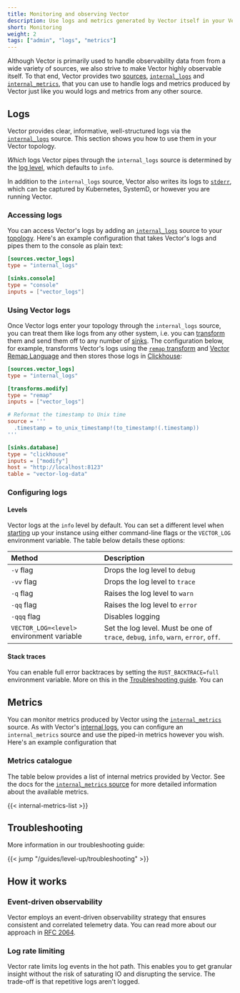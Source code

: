 ```yaml
---
title: Monitoring and observing Vector
description: Use logs and metrics generated by Vector itself in your Vector topology
short: Monitoring
weight: 2
tags: ["admin", "logs", "metrics"]
---
```


Although Vector is primarily used to handle observability data from from a wide variety of sources, we also strive to
make Vector highly observable itself. To that end, Vector provides two [sources], [`internal_logs`][internal_logs] and
[`internal_metrics`][internal_metrics], that you can use to handle logs and metrics produced by Vector just like you
would logs and metrics from any other source.

## Logs

Vector provides clear, informative, well-structured logs via the [`internal_logs`][internal_logs] source. This section
shows you how to use them in your Vector topology.

*Which* logs Vector pipes through the `internal_logs` source is determined by the [log level](#levels), which defaults
to `info`.

In addition to the `internal_logs` source, Vector also writes its logs to [`stderr`][stderr], which can be captured by
Kubernetes, SystemD, or however you are running Vector.

### Accessing logs

You can access Vector's logs by adding an [`internal_logs`][internal_logs] source to your [topology]. Here's an example
configuration that takes Vector's logs and pipes them to the console as plain text:

```toml
[sources.vector_logs]
type = "internal_logs"

[sinks.console]
type = "console"
inputs = ["vector_logs"]
```

### Using Vector logs

Once Vector logs enter your topology through the `internal_logs` source, you can treat them like logs from any other
system, i.e. you can [transform] them and send them off to any number of [sinks]. The configuration below, for example,
transforms Vector's logs using the [`remap` transform][remap] and [Vector Remap Language][VRL] and then stores those
logs in [Clickhouse]:

```toml
[sources.vector_logs]
type = "internal_logs"

[transforms.modify]
type = "remap"
inputs = ["vector_logs"]

# Reformat the timestamp to Unix time
source = '''
  .timestamp = to_unix_timestamp!(to_timestamp!(.timestamp))
'''

[sinks.database]
type = "clickhouse"
inputs = ["modify"]
host = "http://localhost:8123"
table = "vector-log-data"
```

### Configuring logs

#### Levels

Vector logs at the `info` level by default. You can set a different level when [starting] up your instance using either
command-line flags or the `VECTOR_LOG` environment variable. The table below details these options:

Method | Description
:------|:-----------
`-v` flag | Drops the log level to `debug`
`-vv` flag | Drops the log level to `trace`
`-q` flag | Raises the log level to `warn`
`-qq` flag | Raises the log level to `error`
`-qqq` flag | Disables logging
`VECTOR_LOG=<level>` environment variable | Set the log level. Must be one of `trace`, `debug`, `info`, `warn`, `error`, `off`.

#### Stack traces

You can enable full error backtraces by setting the `RUST_BACKTRACE=full` environment variable. More on this in the
[Troubleshooting guide][troubleshooting]. You can

## Metrics

You can monitor metrics produced by Vector using the [`internal_metrics`][internal_metrics] source. As with Vector's
[internal logs](#using-vector-logs), you can configure an `internal_metrics` source and use the piped-in metrics
however you wish. Here's an example configuration that

### Metrics catalogue

The table below provides a list of internal metrics provided by Vector. See the docs for the [`internal_metrics`
source][output] for more detailed information about the available metrics.

{{< internal-metrics-list >}}

## Troubleshooting

More information in our troubleshooting guide:

{{< jump "/guides/level-up/troubleshooting" >}}

## How it works

### Event-driven observability

Vector employs an event-driven observability strategy that ensures consistent and correlated telemetry data. You can
read more about our approach in [RFC 2064][rfc_2064].

### Log rate limiting

Vector rate limits log events in the hot path. This enables you to get granular insight without the risk of saturating
IO and disrupting the service. The trade-off is that repetitive logs aren't logged.

[clickhouse]: /docs/reference/configuration/sinks/clickhouse
[internal_logs]: /docs/reference/configuration/sources/internal_logs
[internal_metrics]: /docs/reference/configuration/sources/internal_metrics
[journald]: https://www.freedesktop.org/software/systemd/man/systemd-journald.service.html
[journald_source]: /docs/reference/configuration/sources/journald
[output]: /docs/reference/configuration/sources/internal_metrics/#output
[remap]: /docs/reference/configuration/transforms/remap
[rfc_2064]: https://github.com/vectordotdev/vector/blob/master/rfcs/2020-03-17-2064-event-driven-observability.md
[sinks]: /sinks
[sources]: /sources
[starting]: /docs/administration/management
[stderr]: https://en.wikipedia.org/wiki/Standard_streams#Standard_error_(stderr)
[topology]: /docs/about/concepts/#topology
[transform]: /transforms
[troubleshooting]: /guides/level-up/troubleshooting
[vrl]: /docs/reference/vrl

